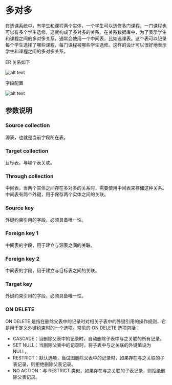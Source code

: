 # 多对多

在选课系统中，有学生和课程两个实体，一个学生可以选修多门课程，一门课程也可以有多个学生选修，这就构成了多对多的关系。在关系数据库中，为了表示学生和课程之间的多对多关系，通常会使用一个中间表，比如选课表。这个表可以记录每个学生选择了哪些课程，每门课程被哪些学生选修。这样的设计可以很好地表示学生和课程之间的多对多关系。

ER 关系如下

![alt text](https://nocobase-docs.oss-cn-beijing.aliyuncs.com/0e9921228e1ee375dc639431bb89782c.png)

字段配置

![alt text](https://nocobase-docs.oss-cn-beijing.aliyuncs.com/8e2739ac5d44fb46f30e2da42ca87a82.png)

## 参数说明

### Source collection

源表，也就是当前字段所在表。

### Target collection

目标表，与哪个表关联。

### Through collection

中间表，当两个实体之间存在多对多的关系时，需要使用中间表来存储这种关系。中间表有两个外键，用于保存两个实体之间的关联。

### Source key

外键约束引用的字段，必须具备唯一性。

### Foreign key 1

中间表的字段，用于建立与源表之间的关联。

### Foreign key 2

中间表的字段，用于建立与目标表之间的关联。

### Target key

外键约束引用的字段，必须具备唯一性。

### ON DELETE

ON DELETE 是指在删除父表中的记录时对相关子表中的外键引用的操作规则，它是用于定义外键约束时的一个选项。常见的 ON DELETE 选项包括：

- CASCADE：当删除父表中的记录时，自动删除子表中与之关联的所有记录。
- SET NULL：当删除父表中的记录时，将子表中与之关联的外键值设为 NULL。
- RESTRICT：默认选项，当试图删除父表中的记录时，如果存在与之关联的子表记录，则拒绝删除父表记录。
- NO ACTION：与 RESTRICT 类似，如果存在与之关联的子表记录，则拒绝删除父表记录。
